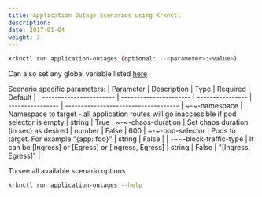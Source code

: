 ```yaml
---
title: Application Outage Scenarios using Krknctl
description: 
date: 2017-01-04
weight: 3
---
```


```bash
krknctl run application-outages (optional: --<parameter>:<value>)
```

Can also set any global variable listed [here](../all-scenario-env-krknctl.md)


Scenario specific parameters: 
| Parameter      | Description    | Type      | Required    | Default | 
| ----------------------- | ----------------------    | ----------------   | ---------------- | ------------------------------------ |
~-~-namespace | Namespace to target - all application routes will go inaccessible if pod selector is empty | string | True |
~-~-chaos-duration | Set chaos duration (in sec) as desired  | number | False | 600 | 
~-~-pod-selector | Pods to target. For example "{app: foo}"  | string | False | | 
~-~-block-traffic-type | It can be [Ingress] or [Egress] or [Ingress, Egress] | string | False | "[Ingress, Egress]" | 

To see all available scenario options 
```bash
krknctl run application-outages --help 
```